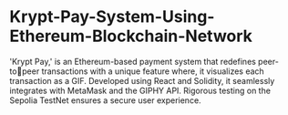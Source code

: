 # Krypt-Pay-System-Using-Ethereum-Blockchain-Network
'Krypt Pay,' is an Ethereum-based payment system that redefines peer-topeer transactions with a unique feature where, it visualizes each transaction as a GIF. Developed using React and Solidity, it seamlessly integrates with MetaMask and the GIPHY API. Rigorous testing on the Sepolia TestNet ensures a secure user experience. 
